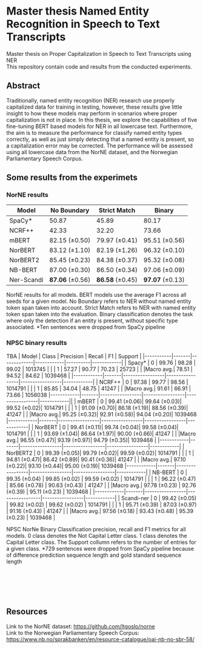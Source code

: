 # Master thesis Named Entity Recognition in Speech to Text Transcripts
Master thesis on Proper Capitalization in Speech to Text Transcripts using NER
<br>
This repository contain code and results from the conducted experiments.
<br>
## Abstract
Traditionally, named entity recognition (NER) research use properly capitalized data for training in testing, however, these results give little insight to how these models may perform in scenarios where proper capitalization is not in place. In this thesis, we explore the capabilities of five fine-tuning BERT based models for NER in all lowercase text. Furthermore, the aim is to measure the performance for classify named entity types correctly, as well as just simply detecting that a named entity is present, so a capitalization error may be corrected. The performance will be assessed using all lowercase data from the NorNE dataset, and the Norwegian Parliamentary Speech Corpus.
<br>
## Some results from the experimets

### NorNE results
|    Model    | No Boundary | Strict Match | Binary |
|------------|-------------|--------------|--------|
|   SpaCy*   |    50.87    |    45.89     |  80.17 |
|   NCRF++   |    42.33    |    32.20     |  73.66 |
|   mBERT    | 82.15 (±0.50)| 79.97 (±0.41)| 95.51 (±0.56) |
|  NorBERT   | 83.12 (±1.10)| 82.19 (±1.26)| 96.32 (±0.10) |
| NorBERT2   | 85.45 (±0.23)| 84.38 (±0.37)| 95.32 (±0.08) |
|  NB-BERT   | 87.00 (±0.30)| 86.50 (±0.34)| 97.06 (±0.09) |
| Ner-Scandi | **87.06** (±0.56)| **86.58** (±0.45)| **97.07** (±0.13) |


NorNE results for all models. BERT models use the average F1 across all seeds
for a given model. No Boundary refers to NER without named entity token span taken into
account. Strict Match refers to NER with named entity token span taken into the evaluation.
Binary classification denotes the task where only the detection if an entity is present, without
specific type associated. *Ten sentences were dropped from SpaCy pipeline


### NPSC binary results

TBA 
|   Model   | Class |  Precision  |   Recall   |    F1    |  Support   |
|-----------|-------|-------------|------------|----------|------------|
|  Spacy*   |   0   |    99.76    |    98.28   |  99.02   |  1013745   |
|           |   1   |    57.27    |    90.77   |  70.23   |   25723    |
|           |Macro avg.|    78.51    |    94.52   |  84.62   |  1039468   |
|------------|-------|-----------------|-----------------|-----------------|------------|
|   NCRF++  |   0   |    97.38    |    99.77   |  98.56   |  1014791   |
|           |   1   |    85.85    |    34.04   |  48.75   |   41247    |
|           |Macro avg.|    91.61    |    66.91   |  73.66   |  1056038 
|------------|-------|-----------------|-----------------|-----------------|------------||
|   mBERT   |   0   | 99.41 (±0.06)| 99.64 (±0.03)| 99.52 (±0.02)|  1014791   |
|           |   1   | 91.09 (±0.70)| 86.18 (±1.19)| 88.56 (±0.39)|   41247    |
|           |Macro avg.| 95.25 (±0.32)| 92.91 (±0.58)| 94.04 (±0.20)|  1039468 
|------------|-------|-----------------|-----------------|-----------------|------------|
|  NorBERT  |   0   | 99.41 (±0.11)| 99.74 (±0.04)| 99.58 (±0.04)|  1014791   |
|           |   1   | 93.69 (±1.04)| 86.64 (±1.97)| 90.00 (±0.66)|   41247    |
|           |Macro avg.| 96.55 (±0.47)| 93.19 (±0.97)| 94.79 (±0.35)|  1039468   |
|------------|-------|-----------------|-----------------|-----------------|------------|
| NorBERT2  |   0   | 99.39 (±0.05)| 99.79 (±0.02)| 99.59 (±0.02)|  1014791   |
|           |   1   | 94.81 (±0.47)| 86.42 (±0.89)| 90.41 (±0.36)|   41247    |
|           |Macro avg.| 97.10 (±0.22)| 93.10 (±0.44)| 95.00 (±0.19)|  1039468 
|------------|-------|-----------------|-----------------|-----------------|------------|
|   NB-BERT  |   0   | 99.35 (±0.04)   | 99.85 (±0.02)   | 99.59 (±0.02)   |  1014791   |
|            |   1   | 96.22 (±0.47)   | 85.66 (±0.78)   | 90.63 (±0.43)   |   41247    |
|            |Macro avg.| 97.78 (±0.23)   | 92.76 (±0.39)   | 95.11 (±0.23)   |  1039468   |
|------------|-------|-----------------|-----------------|-----------------|------------|
| Scandi-ner |   0   | 99.42 (±0.05)   | 99.82 (±0.02)   | 99.62 (±0.02)   |  1014791   |
|            |   1   | 95.71 (±0.39)   | 87.03 (±0.97)   | 91.16 (±0.43)   |   41247    |
|            |Macro avg.| 97.56 (±0.18)   | 93.43 (±0.48)   | 95.39 (±0.23)   |  1039468   |

NPSC NorNe Binary Classification precision, recall and F1 metrics for all models. 0 class denotes the Not Capital Letter class. 1 class denotes the Capital Letter class. The Support collumn refers to the number of entries for a given class. *729 sentences were dropped from SpaCy pipeline because of difference prediction sequence length and gold standard sequence length



<br><br><br><br>
## Resources
Link to the NorNE dataset: https://github.com/ltgoslo/norne
<br>
Link to the Norwegian Parliamentary Speech Corpus: https://www.nb.no/sprakbanken/en/resource-catalogue/oai-nb-no-sbr-58/





